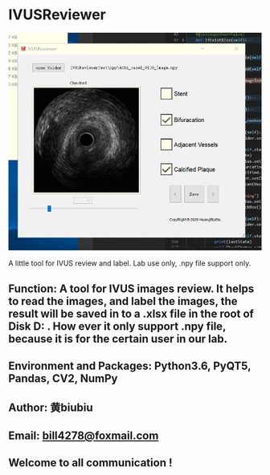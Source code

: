 # IVUSReviewer

![image](https://github.com/bill4278/IVUSReviewer/blob/main/IVUSReviewerSnapShot.gif)

A little tool for IVUS review and label. Lab use only, .npy file support only.

## Function: A tool for IVUS images review. It helps to read the images, and label the images, the result will be saved in to a .xlsx file in the root of Disk D: . How ever it only support .npy file, because it is for the certain user in our lab.



## Environment and Packages: Python3.6, PyQT5, Pandas, CV2, NumPy

## Author: 黄biubiu
## Email: bill4278@foxmail.com
## Welcome to all communication !
